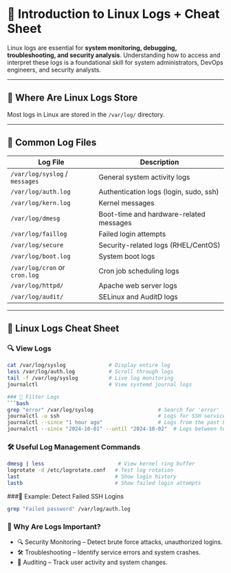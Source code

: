 # 📘 Introduction to Linux Logs + Cheat Sheet

Linux logs are essential for **system monitoring, debugging, troubleshooting, and security analysis**. Understanding how to access and interpret these logs is a foundational skill for system administrators, DevOps engineers, and security analysts.

---

## 📂 Where Are Linux Logs Store
Most logs in Linux are stored in the `/var/log/` directory.

---

## 📄 Common Log Files

| Log File                         | Description                                      |
|----------------------------------|--------------------------------------------------|
| `/var/log/syslog` / `messages`   | General system activity logs                     |
| `/var/log/auth.log`              | Authentication logs (login, sudo, ssh)           |
| `/var/log/kern.log`              | Kernel messages                                  |
| `/var/log/dmesg`                 | Boot-time and hardware-related messages          |
| `/var/log/faillog`              | Failed login attempts                            |
| `/var/log/secure`                | Security-related logs (RHEL/CentOS)              |
| `/var/log/boot.log`              | System boot logs                                 |
| `/var/log/cron` or `cron.log`    | Cron job scheduling logs                         |
| `/var/log/httpd/`                | Apache web server logs                           |
| `/var/log/audit/`                | SELinux and AuditD logs                          |

---

## 🧠 Linux Logs Cheat Sheet

### 🔍 View Logs

```bash
cat /var/log/syslog              # Display entire log
less /var/log/auth.log           # Scroll through logs
tail -f /var/log/syslog          # Live log monitoring
journalctl                       # View systemd journal logs

### 📌 Filter Logs
```bash
grep "error" /var/log/syslog                     # Search for 'error'
journalctl -u ssh                                # Logs for SSH service
journalctl --since "1 hour ago"                  # Logs from the past hour
journalctl --since "2024-10-01" --until "2024-10-02"  # Logs between two dates
```


### 🛠️ Useful Log Management Commands
```bash
dmesg | less                        # View kernel ring buffer
logrotate -d /etc/logrotate.conf   # Test log rotation
last                               # Show login history
lastb                              # Show failed login attempts
```
###🧾 Example: Detect Failed SSH Logins
```bash
grep "Failed password" /var/log/auth.log
```
### 🔐 Why Are Logs Important?
- 🔍 Security Monitoring – Detect brute force attacks, unauthorized logins.
- 🛠️ Troubleshooting – Identify service errors and system crashes.
- 📜 Auditing – Track user activity and system changes.
